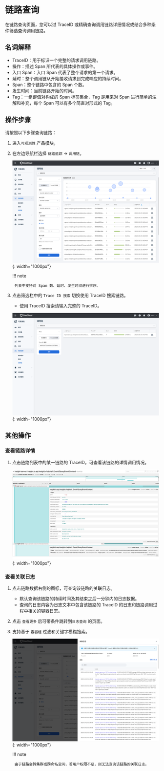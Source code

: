 # 链路查询

在链路查询页面，您可以过 TraceID 或精确查询调用链路详细情况或结合多种条件筛选查询调用链路。

## 名词解释

- TraceID：用于标识一个完整的请求调用链路。
- 操作：描述 Span 所代表的具体操作或事件。
- 入口 Span：入口 Span 代表了整个请求的第一个请求。
- 延时：整个调用链从开始接收请求到完成响应的持续时间。
- Span：整个链路中包含的 Span 个数。
- 发生时间：当前链路开始的时间。
- Tag：一组键值对构成的 Span 标签集合，Tag 是用来对 Span 进行简单的注解和补充，每个 Span 可以有多个简直对形式的 Tag。

## 操作步骤

请按照以下步骤查询链路：

1. 进入`可观测性` 产品模块，
2. 在左边导航栏选择 `链路追踪` -> `调用链`。

    ![jaeger](../../images/trace00.png){: width="1000px"}

    !!! note

        列表中支持对 Span 数、延时、发生时间进行排序。

3. 点击筛选栏中的 `Trace ID 搜索` 切换使用 TraceID 搜索链路。

   - 使用 TraceID 搜索请输入完整的 TraceID。

    ![jaeger](../../images/trace04.png){: width="1000px"}

## 其他操作

### 查看链路详情

1. 点击链路列表中的某一链路的 TraceID，可查看该链路的详情调用情况。

    ![jaeger](../../images/trace03.png){: width="1000px"}

### 查看关联日志

1. 点击链路数据右侧的图标，可查询该链路的关联日志。

    - 默认查询该链路的持续时间及其结束之后一分钟内的日志数据。
    - 查询的日志内容为日志文本中包含该链路的 TraceID 的日志和链路调用过程中相关的容器日志。
  
2. 点击 `查看更多` 后可带条件跳转到`日志查询` 的页面。
3. 支持基于 `容器组` 过滤和关键字模糊搜索。

    ![tracelog](../../images/trace01.png){: width="1000px"}

    !!! note

        由于链路会跨集群或跨命名空间，若用户权限不足，则无法查询该链路的关联日志。
